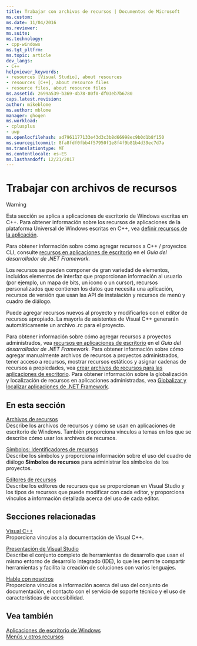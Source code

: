```yaml
---
title: Trabajar con archivos de recursos | Documentos de Microsoft
ms.custom: 
ms.date: 11/04/2016
ms.reviewer: 
ms.suite: 
ms.technology:
- cpp-windows
ms.tgt_pltfrm: 
ms.topic: article
dev_langs:
- C++
helpviewer_keywords:
- resources [Visual Studio], about resources
- resources [C++], about resource files
- resource files, about resource files
ms.assetid: 2699a539-b369-4b78-80f0-df03eb7b6780
caps.latest.revision: 
author: mikeblome
ms.author: mblome
manager: ghogen
ms.workload:
- cplusplus
- uwp
ms.openlocfilehash: ad7961177133e43d3c3b8d66998ec9b0d1b8f150
ms.sourcegitcommit: 8fa8fdf0fbb4f57950f1e8f4f9b81b4d39ec7d7a
ms.translationtype: MT
ms.contentlocale: es-ES
ms.lasthandoff: 12/21/2017
---
```

# <a name="working-with-resource-files"></a>Trabajar con archivos de recursos
> [!WARNING]
>  Esta sección se aplica a aplicaciones de escritorio de Windows escritas en C++. Para obtener información sobre los recursos de aplicaciones de la plataforma Universal de Windows escritas en C++, vea [definir recursos de la aplicación](http://msdn.microsoft.com/en-us/476ea844-632c-4467-9ce3-966be1350dd4).  
>   
>  Para obtener información sobre cómo agregar recursos a C++ / proyectos CLI, consulte [recursos en aplicaciones de escritorio](/dotnet/framework/resources/index) en el *Guía del desarrollador de .NET Framework.*  
  
 Los recursos se pueden componer de gran variedad de elementos, incluidos elementos de interfaz que proporcionan información al usuario (por ejemplo, un mapa de bits, un icono o un cursor), recursos personalizados que contienen los datos que necesita una aplicación, recursos de versión que usan las API de instalación y recursos de menú y cuadro de diálogo.  
  
 Puede agregar recursos nuevos al proyecto y modificarlos con el editor de recursos apropiado. La mayoría de asistentes de Visual C++ generarán automáticamente un archivo .rc para el proyecto.  
  
 Para obtener información sobre cómo agregar recursos a proyectos administrados, vea [recursos en aplicaciones de escritorio](/dotnet/framework/resources/index) en el *Guía del desarrollador de .NET Framework.* Para obtener información sobre cómo agregar manualmente archivos de recursos a proyectos administrados, tener acceso a recursos, mostrar recursos estáticos y asignar cadenas de recursos a propiedades, vea [crear archivos de recursos para las aplicaciones de escritorio](/dotnet/framework/resources/creating-resource-files-for-desktop-apps). Para obtener información sobre la globalización y localización de recursos en aplicaciones administradas, vea [Globalizar y localizar aplicaciones de .NET Framework](/dotnet/standard/globalization-localization/index).  
  
## <a name="in-this-section"></a>En esta sección  
 [Archivos de recursos](../windows/resource-files-visual-studio.md)  
 Describe los archivos de recursos y cómo se usan en aplicaciones de escritorio de Windows. También proporciona vínculos a temas en los que se describe cómo usar los archivos de recursos.  
  
 [Símbolos: Identificadores de recursos](../windows/symbols-resource-identifiers.md)  
 Describe los símbolos y proporciona información sobre el uso del cuadro de diálogo **Símbolos de recursos** para administrar los símbolos de los proyectos.  
  
 [Editores de recursos](../windows/resource-editors.md)  
 Describe los editores de recursos que se proporcionan en Visual Studio y los tipos de recursos que puede modificar con cada editor, y proporciona vínculos a información detallada acerca del uso de cada editor.  
  
## <a name="related-sections"></a>Secciones relacionadas  
 [Visual C++](../visual-cpp-in-visual-studio.md)  
 Proporciona vínculos a la documentación de Visual C++.  
  
 [Presentación de Visual Studio](http://msdn.microsoft.com/en-us/99997089-56ff-4d60-81a9-447062dc98ac)  
 Describe el conjunto completo de herramientas de desarrollo que usan el mismo entorno de desarrollo integrado (IDE), lo que les permite compartir herramientas y facilita la creación de soluciones con varios lenguajes.  
  
 [Hable con nosotros](/visualstudio/ide/talk-to-us)  
 Proporciona vínculos a información acerca del uso del conjunto de documentación, el contacto con el servicio de soporte técnico y el uso de características de accesibilidad.  
  
## <a name="see-also"></a>Vea también  
 [Aplicaciones de escritorio de Windows](../windows/windows-desktop-applications-cpp.md)   
 [Menús y otros recursos](http://msdn.microsoft.com/library/windows/desktop/ms632583.aspx)

